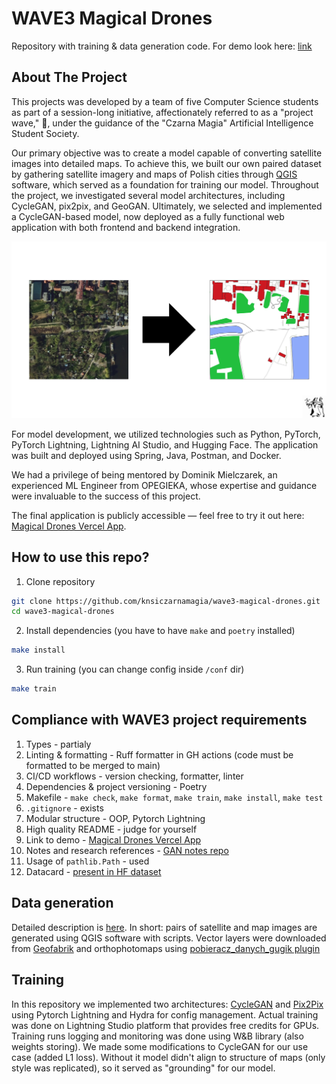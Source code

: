 # WAVE3 Magical Drones

Repository with training & data generation code. For demo look here: [link](https://github.com/knsiczarnamagia/wave3-magical-drones-app)

## About The Project
This projects was developed by a team of five Computer Science students as part of a session-long initiative, affectionately referred to as a "project wave," 🌊, under the guidance of the "Czarna Magia" Artificial Intelligence Student Society.

Our primary objective was to create a model capable of converting satellite images into detailed maps. To achieve this, we built our own paired dataset by gathering satellite imagery and maps of Polish cities through [QGIS](https://www.qgis.org/) software, which served as a foundation for training our model. Throughout the project, we investigated several model architectures, including CycleGAN, pix2pix, and GeoGAN. Ultimately, we selected and implemented a CycleGAN-based model, now deployed as a fully functional web application with both frontend and backend integration. 

![Our objective](concept.png)

For model development, we utilized technologies such as Python, PyTorch, PyTorch Lightning, Lightning AI Studio, and Hugging Face. The application was built and deployed using Spring, Java, Postman, and Docker.

We had a privilege of being mentored by Dominik Mielczarek, an experienced ML Engineer from OPEGIEKA, whose expertise and guidance were invaluable to the success of this project.

The final application is publicly accessible — feel free to try it out here: [Magical Drones Vercel App](https://magicaldrones.vercel.app/).

## How to use this repo?

1. Clone repository
```bash
git clone https://github.com/knsiczarnamagia/wave3-magical-drones.git
cd wave3-magical-drones
```

2. Install dependencies (you have to have `make` and `poetry` installed)
```bash
make install 
```

3. Run training (you can change config inside `/conf` dir)
```bash
make train
```


## Compliance with WAVE3 project requirements
1. Types - partialy
2. Linting & formatting - Ruff formatter in GH actions (code must be formatted to be merged to main)
3. CI/CD workflows - version checking, formatter, linter
4. Dependencies & project versioning - Poetry
5. Makefile - `make check`, `make format`, `make train`, `make install`, `make test`
6. `.gitignore` - exists
7. Modular structure - OOP, Pytorch Lightning
8. High quality README - judge for yourself
9. Link to demo - [Magical Drones Vercel App](https://magicaldrones.vercel.app/)
10. Notes and research references - [GAN notes repo](https://github.com/knsiczarnamagia/wave3-gan-notes)
11. Usage of `pathlib.Path` - used
12. Datacard - [present in HF dataset](https://huggingface.co/datasets/czarna-magia/mag-map)

## Data generation

Detailed description is [here](./datagen/README.md). In short: pairs of satellite and map images are generated using QGIS software with scripts. Vector layers were downloaded from [Geofabrik](https://download.geofabrik.de/europe/poland.html) and orthophotomaps using [pobieracz_danych_gugik plugin](https://plugins.qgis.org/plugins/pobieracz_danych_gugik/)

## Training 

In this repository we implemented two architectures: [CycleGAN](https://arxiv.org/abs/1703.10593) and [Pix2Pix](https://arxiv.org/abs/1611.07004) using Pytorch Lightning and Hydra for config management. 
Actual training was done on Lightning Studio platform that provides free credits for GPUs. Training runs logging and monitoring was done using W&B library (also weights storing). 
We made some modifications to CycleGAN for our use case (added L1 loss). Without it model didn't align to structure of maps (only style was replicated), so it served as "grounding" for our model.